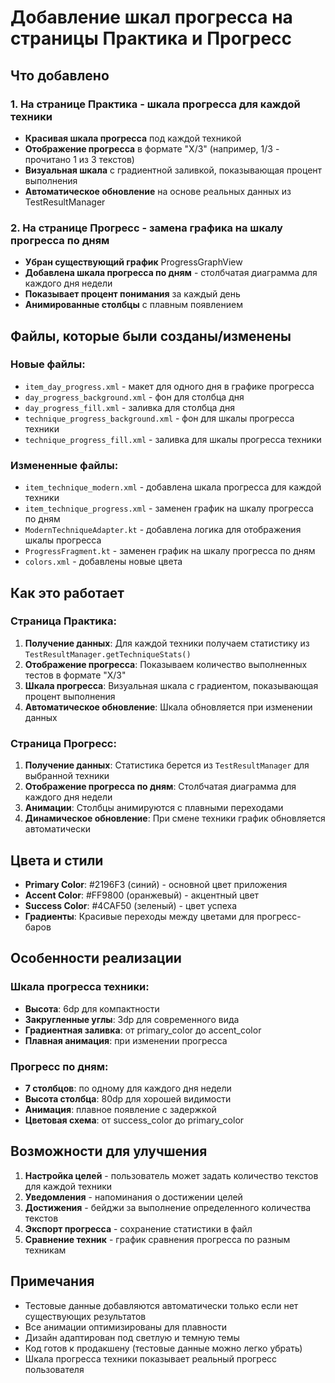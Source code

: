 # Добавление шкал прогресса на страницы Практика и Прогресс

## Что добавлено

### 1. На странице Практика - шкала прогресса для каждой техники
- **Красивая шкала прогресса** под каждой техникой
- **Отображение прогресса** в формате "X/3" (например, 1/3 - прочитано 1 из 3 текстов)
- **Визуальная шкала** с градиентной заливкой, показывающая процент выполнения
- **Автоматическое обновление** на основе реальных данных из TestResultManager

### 2. На странице Прогресс - замена графика на шкалу прогресса по дням
- **Убран существующий график** ProgressGraphView
- **Добавлена шкала прогресса по дням** - столбчатая диаграмма для каждого дня недели
- **Показывает процент понимания** за каждый день
- **Анимированные столбцы** с плавным появлением

## Файлы, которые были созданы/изменены

### Новые файлы:
- `item_day_progress.xml` - макет для одного дня в графике прогресса
- `day_progress_background.xml` - фон для столбца дня
- `day_progress_fill.xml` - заливка для столбца дня
- `technique_progress_background.xml` - фон для шкалы прогресса техники
- `technique_progress_fill.xml` - заливка для шкалы прогресса техники

### Измененные файлы:
- `item_technique_modern.xml` - добавлена шкала прогресса для каждой техники
- `item_technique_progress.xml` - заменен график на шкалу прогресса по дням
- `ModernTechniqueAdapter.kt` - добавлена логика для отображения шкалы прогресса
- `ProgressFragment.kt` - заменен график на шкалу прогресса по дням
- `colors.xml` - добавлены новые цвета

## Как это работает

### Страница Практика:
1. **Получение данных**: Для каждой техники получаем статистику из `TestResultManager.getTechniqueStats()`
2. **Отображение прогресса**: Показываем количество выполненных тестов в формате "X/3"
3. **Шкала прогресса**: Визуальная шкала с градиентом, показывающая процент выполнения
4. **Автоматическое обновление**: Шкала обновляется при изменении данных

### Страница Прогресс:
1. **Получение данных**: Статистика берется из `TestResultManager` для выбранной техники
2. **Отображение прогресса по дням**: Столбчатая диаграмма для каждого дня недели
3. **Анимации**: Столбцы анимируются с плавными переходами
4. **Динамическое обновление**: При смене техники график обновляется автоматически

## Цвета и стили

- **Primary Color**: #2196F3 (синий) - основной цвет приложения
- **Accent Color**: #FF9800 (оранжевый) - акцентный цвет
- **Success Color**: #4CAF50 (зеленый) - цвет успеха
- **Градиенты**: Красивые переходы между цветами для прогресс-баров

## Особенности реализации

### Шкала прогресса техники:
- **Высота**: 6dp для компактности
- **Закругленные углы**: 3dp для современного вида
- **Градиентная заливка**: от primary_color до accent_color
- **Плавная анимация**: при изменении прогресса

### Прогресс по дням:
- **7 столбцов**: по одному для каждого дня недели
- **Высота столбца**: 80dp для хорошей видимости
- **Анимация**: плавное появление с задержкой
- **Цветовая схема**: от success_color до primary_color

## Возможности для улучшения

1. **Настройка целей** - пользователь может задать количество текстов для каждой техники
2. **Уведомления** - напоминания о достижении целей
3. **Достижения** - бейджи за выполнение определенного количества текстов
4. **Экспорт прогресса** - сохранение статистики в файл
5. **Сравнение техник** - график сравнения прогресса по разным техникам

## Примечания

- Тестовые данные добавляются автоматически только если нет существующих результатов
- Все анимации оптимизированы для плавности
- Дизайн адаптирован под светлую и темную темы
- Код готов к продакшену (тестовые данные можно легко убрать)
- Шкала прогресса техники показывает реальный прогресс пользователя
